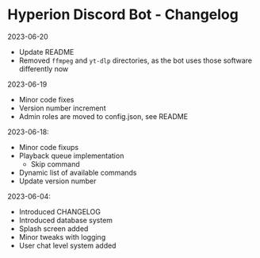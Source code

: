 # Hyperion Discord Bot - Changelog

2023-06-20
- Update README
- Removed `ffmpeg` and `yt-dlp` directories, as the bot uses those software differently now

2023-06-19
- Minor code fixes
- Version number increment
- Admin roles are moved to config.json, see README

2023-06-18:
- Minor code fixups
- Playback queue implementation
    - Skip command
- Dynamic list of available commands
- Update version number

2023-06-04:
- Introduced CHANGELOG
- Introduced database system
- Splash screen added
- Minor tweaks with logging
- User chat level system added